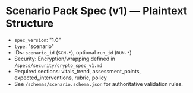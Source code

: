 # Scenario Pack Spec (v1) — Plaintext Structure

- `spec_version`: "1.0"
- `type`: "scenario"
- IDs: `scenario_id` (`SCN-*`), optional `run_id` (`RUN-*`)
- Security: Encryption/wrapping defined in `/specs/security/crypto_spec_v1.md`
- Required sections: vitals_trend, assessment_points, expected_interventions, rubric, policy
- See `/schemas/scenario.schema.json` for authoritative validation rules.

